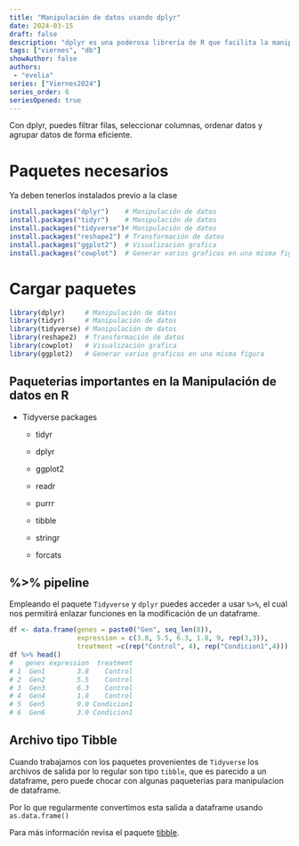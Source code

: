 ```yaml
---
title: "Manipulación de datos usando dplyr"
date: 2024-03-15
draft: false
description: "dplyr es una poderosa librería de R que facilita la manipulación de datos. "
tags: ["viernes", "db"]
showAuthor: false
authors:
 - "evelia"
series: ["Viernes2024"]
series_order: 6
seriesOpened: true
---
```


Con dplyr, puedes filtrar filas, seleccionar columnas, ordenar datos y agrupar datos de forma eficiente.

# Paquetes necesarios

Ya deben tenerlos instalados previo a la clase

``` r
install.packages("dplyr")    # Manipulación de datos
install.packages("tidyr")    # Manipulación de datos
install.packages("tidyverse")# Manipulación de datos
install.packages("reshape2") # Transformación de datos
install.packages("ggplot2")  # Visualización grafica
install.packages("cowplot")  # Generar varios graficos en una misma figura
```

# Cargar paquetes

``` r
library(dplyr)     # Manipulación de datos
library(tidyr)     # Manipulación de datos
library(tidyverse) # Manipulación de datos
library(reshape2)  # Transformación de datos
library(cowplot)   # Visualización grafica
library(ggplot2)   # Generar varios graficos en una misma figura
```

## Paqueterias importantes en la Manipulación de datos en R

-   Tidyverse packages

    -   tidyr

    -   dplyr

    -   ggplot2

    -   readr

    -   purrr

    -   tibble

    -   stringr

    -   forcats

## %\>% pipeline

Empleando el paquete `Tidyverse` y `dplyr` puedes acceder a usar `%>%`, el cual nos permitirá enlazar funciones en la modificación de un dataframe.

``` r
df <- data.frame(genes = paste0("Gen", seq_len(8)), 
                 expression = c(3.8, 5.5, 6.3, 1.8, 9, rep(3,3)), 
                 treatment =c(rep("Control", 4), rep("Condicion1",4)))
df %>% head()
#   genes expression  treatment
# 1  Gen1        3.8    Control
# 2  Gen2        5.5    Control
# 3  Gen3        6.3    Control
# 4  Gen4        1.8    Control
# 5  Gen5        9.0 Condicion1
# 6  Gen6        3.0 Condicion1
```

## Archivo tipo **Tibble**

Cuando trabajamos con los paquetes provenientes de `Tidyverse` los archivos de salida por lo regular son tipo `tibble`, que es parecido a un dataframe, pero puede chocar con algunas paqueterias para manipulacion de dataframe.

Por lo que regularmente convertimos esta salida a dataframe usando `as.data.frame()`

Para más información revisa el paquete [tibble](https://tibble.tidyverse.org/).
